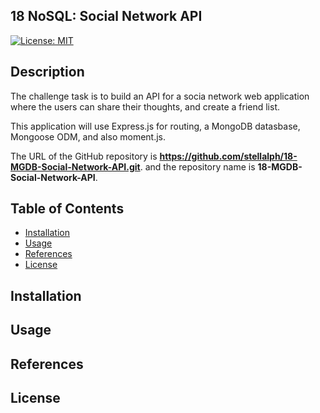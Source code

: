 ## 18 NoSQL: Social Network API

[![License: MIT](https://img.shields.io/badge/License-MIT-yellow.svg)](https://opensource.org/licenses/MIT)

## Description

The challenge task is to build an API for a socia network web application where the users can share their thoughts, and create a friend list. 

This application will use Express.js for routing, a MongoDB datasbase, Mongoose ODM, and also moment.js.

The URL of the GitHub repository is **https://github.com/stellalph/18-MGDB-Social-Network-API.git**.
and the repository name is **18-MGDB-Social-Network-API**.

## Table of Contents

* [Installation](#installation)
* [Usage](#usage)
* [References](#references)
* [License](#license)

## Installation
## Usage
## References
## License